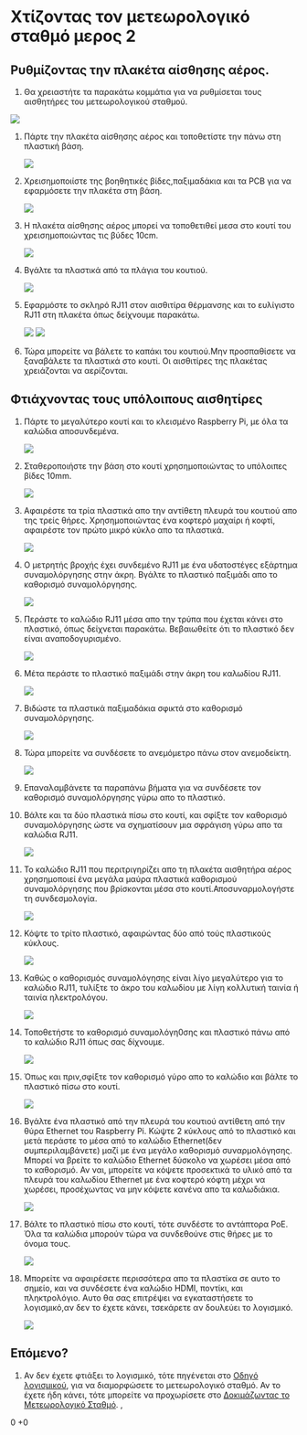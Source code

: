 # Χτίζοντας τον μετεωρολογικό σταθμό μερος 2 
## Ρυθμίζοντας την πλακέτα αίσθησης αέρος.
1.  Θα χρειαστήτε τα παρακάτω κομμάτια για να ρυθμίσεται τους αισθητήρες του μετεωρολογικού σταθμού.
   
   ![](images/build_20.jpg)
   
1. Πάρτε την πλακέτα αίσθησης αέρος και τοποθετίστε την πάνω στη πλαστική βάση.

	![](images/build_21.jpg)
	
1. Χρεισημοποιίστε της βοηθητικές βίδες,παξιμαδάκια και τα PCB για να εφαρμόσετε την πλακέτα στη βάση.

	![](images/build_22.jpg)
	
1. Η πλακέτα αίσθησης αέρος μπορεί να τοποθετιθεί μεσα στο κουτί του χρεισημοποιώντας τις βύδες 10cm.

	![](images/build_24.jpg)

1. Βγάλτε τα πλαστικά από τα πλάγια του κουτιού.

	![](images/build_25.jpg)
	
1. Εφαρμόστε το σκληρό RJ11 στον αισθιτίρα θέρμανσης και το ευλίγιστο  RJ11  στη πλακέτα όπως δείχνουμε παρακάτω.

	![](images/build_26.jpg)
	![](images/build_27.jpg)	

1. Τώρα μπορείτε να βάλετε το καπάκι του κουτιού.Μην προσπαθίσετε να ξαναβάλετε τα πλαστικά στο κουτί. Οι αισθιτίρες της πλακέτας χρειάζονται να αερίζονται.

## Φτιάχνοντας τους υπόλοιπους αισθητίρες

1. Πάρτε το μεγαλύτερο κουτί και το κλεισμένο Raspberry Pi, με όλα τα καλώδια αποσυνδεμένα.

	![](images/build_28.jpg)

1. Σταθεροποιήστε την βάση στο κουτί χρησημοποιώντας το υπόλοιπες βίδες 10mm.

	![](images/build_29.jpg)
	
1. Αφαιρέστε τα τρία πλαστικά απο την αντίθετη πλευρά του κουτιού απο της τρείς θήρες. Χρησημοποιώντας ένα κοφτερό μαχαίρι ή κοφτί, αφαιρέστε τον πρώτο μικρό κύκλο απο τα πλαστικά.

	![](images/build_30.jpg)
	
1. Ο μετρητής βροχής έχει συνδεμένο RJ11 με ένα υδατοστέγες εξάρτημα συναμολόργησης στην άκρη. Βγάλτε το πλαστικό παξιμάδι απο το καθορισμό συναμολόργησης.

	![](images/build_31.jpg)
	
1. Περάστε το καλώδιο RJ11 μέσα απο την τρύπα που έχεται κάνει στο πλαστικό, όπως δείχνεται παρακάτω. Βεβαιωθείτε ότι το πλαστικό δεν είναι αναποδογυρισμένο.

	![](images/build_32.jpg)
	
1. Μέτα περάστε το πλαστικό παξιμάδι στην άκρη του καλωδίου RJ11.

	![](images/build_33.jpg)
	
1. Βιδώστε τα πλαστικά παξιμαδάκια σφικτά στο καθορισμό συναμολόργησης.

	![](images/build_34.jpg)
	
1. Τώρα μπορείτε να συνδέσετε το ανεμόμετρο πάνω στον ανεμοδείκτη.

	![](images/build_36.jpg)
	
1. Επαναλαμβάνετε τα παραπάνω βήματα για να συνδέσετε τον καθορισμό συναμολόργησης γύρω απο το πλαστικό. 
	
1. Βάλτε και τα δύο πλαστικά πίσω στο κουτί, και σφίξτε τον καθορισμό συναμολόργησης ώστε να σχηματίσουν μια σφράγιση γύρω απο τα καλώδια RJ11.

	![](images/build_35.jpg)
	
1. Το καλώδιο RJ11 που περιτριγηρίζει απο τη πλακέτα αισθητήρα αέρος χρησημοποιεί ένα μεγάλα μαύρα πλαστικά καθορισμού συναμολόργησης που βρίσκονται μέσα στο κουτί.Αποσυναρμολογήστε τη συνδεσμολογία.


	![](images/build_37.jpg)
	
1. Κόψτε το τρίτο πλαστικό, αφαιρώντας δύο από τούς πλαστικούς κύκλους.

	![](images/build_38.jpg)
	
1. Καθώς ο καθορισμός συναμολόγησης είναι λίγο μεγαλύτερο για το καλώδιο RJ11, τυλίξτε το άκρο του καλωδίου με λίγη κολλυτική ταινία ή ταινία ηλεκτρολόγου.

	![](images/build_39.jpg)
	
1. Τοποθετήστε το καθορισμό συναμολόγη0σης και πλαστικό πάνω από το καλώδιο RJ11 όπως σας δίχνουμε. 

	![](images/build_40.jpg)
	
1. Όπως και πριν,σφίξτε τον καθορισμό γύρο απο το καλώδιο και βάλτε το πλαστικό πίσω στο κουτί.

	![](images/build_41.jpg)
	
1. Βγάλτε ένα πλαστικό από την πλευρά του κουτιού αντίθετη από την θύρα Ethernet του Raspberry Pi. Κώψτε 2 κύκλους από το πλαστικό και μετά περάστε το μέσα από το καλώδιο Ethernet(δεν συμπεριλαμβάνετε) μαζί με ένα μεγάλο καθορισμό συναρμολόγησης. Μπορεί να βρείτε το καλώδιο Ethernet δύσκολο να χωρέσει μέσα από το καθορισμό. Αν ναι, μπορείτε να κόψετε προσεκτικά το υλικό από τα πλευρά του καλωδίου Ethernet με ένα κοφτερό κόφτη μέχρι να χωρέσει, προσέχωντας να μην κόψετε κανένα απο τα καλωδιάκια. 

	![](images/build_42.jpg)
	
1. Βάλτε το πλαστικό πίσω στο κουτί, τότε συνδέστε το αντάπτορα PoE. Όλα τα καλώδια μπορούν τώρα να συνδεθούνε στις θήρες με το όνομα τους.

	![](images/build_44.jpg)
	
1. Μπορείτε να αφαιρέσετε περισσότερα απο τα πλαστίκα σε αυτο το σημείο, και να συνδέσετε ένα καλώδιο HDMI, ποντίκι, και πληκτρολόγιο. Αυτο θα σας επιτρέψει να εγκαταστήσετε το λογισμικό,αν δεν το έχετε κάνει, τσεκάρετε αν δουλεύει το λογισμικό.

	![](images/build_45.jpg)
	
## Επόμενο?
1. Αν δεν έχετε φτιάξει το λογισμικό, τότε πηγένεται στο [Οδηγό λογισμικού](software.md), για να διαμορφώσετε το μετεωρολογικό σταθμό. Αν το έχετε ήδη κάνει, τότε μπορείτε να προχωρίσετε στο [Δοκιμάζωντας το Μετεωρολογικό Σταθμό](test.md).
,

0
+0
